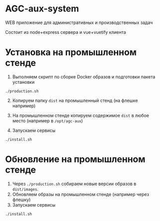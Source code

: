 # AGC-aux-system
WEB приложение для административных и производственных задач

Состоит из node+express сервера и vue+vuetify клиента

# Установка на промышленном стенде

1. Выполняем скрипт по сборке Docker образов и подготовки пакета установки
```shell
./production.sh
```

2. Копируем папку `dist` на промышленный стенд (на флешке например)

3. На промышленном стенде копируем содержимое `dist` в любое место (например в `/opt/agc-aux`)

4. Запускаем сервисы
```shell
./install.sh
```

# Обновление на промышленном стенде
1) Через `./production.sh` собираем новые версии образов в `dist/images`.
2) Обновляем образы на промышленном стенде (например через флешку)
3) Запускаем сервисы
```shell
./install.sh
```